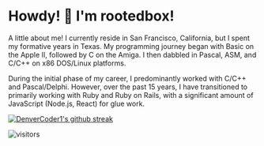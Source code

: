 # Howdy! 🤠 I'm rootedbox!

A little about me! I currently reside in San Francisco, California, but I spent my formative years in Texas. My programming journey began with Basic on the Apple II, followed by C on the Amiga. I then dabbled in Pascal, ASM, and C/C++ on x86 DOS/Linux platforms.

During the initial phase of my career, I predominantly worked with C/C++ and Pascal/Delphi. However, over the past 15 years, I have transitioned to primarily working with Ruby and Ruby on Rails, with a significant amount of JavaScript (Node.js, React) for glue work.

[![DenverCoder1's github streak](https://github-readme-streak-stats.herokuapp.com/?user=rootedbox&theme=blue-green)](https://github.com/DenverCoder1/github-readme-streak-stats)

![visitors](https://visitor-badge.glitch.me/badge?page_id=rootedbox.github.profile)
